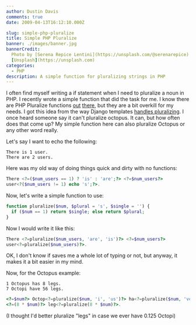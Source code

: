 ```yaml
---
author: Dustin Davis
comments: true
date: 2009-04-13T16:12:10.000Z

slug: simple-php-pluralize
title: Simple PHP Pluralize
banner: ./images/banner.jpg
bannerCredit:
  Photo by [Serena Repice Lentini](https://unsplash.com/@serenarepice) on
  [Unsplash](https://unsplash.com)
categories:
  - PHP
description: A simple function for pluralizing strings in PHP
---
```


I often find myself writing a if statement when I need to pluralize a noun in
PHP. I recently wrote a simple function that did the task for me. I know there
are PHP Pluralize functions
[out](http://eval.ca/2007/03/03/php-pluralize-method/)
[there](http://kuwamoto.org/2007/12/17/improved-pluralizing-in-php-actionscript-and-ror/),
but they are a bit overkill for my needs. I got this idea from the way Django
templates
[handles pluralizing](http://docs.djangoproject.com/en/dev/ref/templates/builtins/#pluralize).
I once heard someone say it can't pluralize octopus. It can, but how often does
that come up? My simple function here can also pluralize Octopus or any other
word really.

Let's say I want to echo the following:

```text
There is 1 user.
There are 2 users.
```

Here was my old way of doing things quick and dirty with no functions:

```php
There <?=($num_users == 1) ? 'is' : 'are';?> <?=$num_users?>
user<?($num_users != 1) echo 's';?>.
```

Now, let's write a simple function to use:

```php
function pluralize($num, $plural = 's', $single = '') {
  if ($num == 1) return $single; else return $plural;
}
```

Now I would write it like this:

```php
There <?=pluralize($num_users, 'are', 'is')?> <?=$num_users?>
user<?=pluralize($num_users)?>.
```

OK, I don't know if saves me a whole lot of typing or not, but anyway, it makes
it a bit easier in my mind.

Now, for the Octopus example:

```text
1 Octopus has 8 legs.
7 Octopi have 56 legs.
```

```php
<?=$num?> Octop<?=pluralize($num, 'i', 'us')?> ha<?=pluralize($num, 've', 's')?>
<?=(8 * $num)?> leg<?=pluralize(8 * $num)?>.
```

(I thought I'd better pluralize "legs" in case we ever have 0.125 Octopi)
